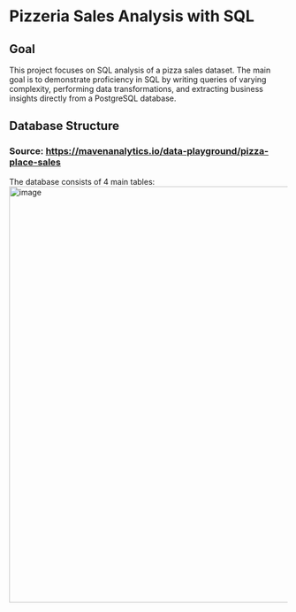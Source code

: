 # Pizzeria Sales Analysis with SQL

## Goal
This project focuses on SQL analysis of a pizza sales dataset.
The main goal is to demonstrate proficiency in SQL by writing queries of varying complexity, performing data transformations, and extracting business insights directly from a PostgreSQL database.

## Database Structure
### Source: https://mavenanalytics.io/data-playground/pizza-place-sales
The database consists of 4 main tables:
<img width="914" height="753" alt="image" src="https://github.com/user-attachments/assets/623b8a7f-f90e-4180-bc61-69b5eb3c9519" />
